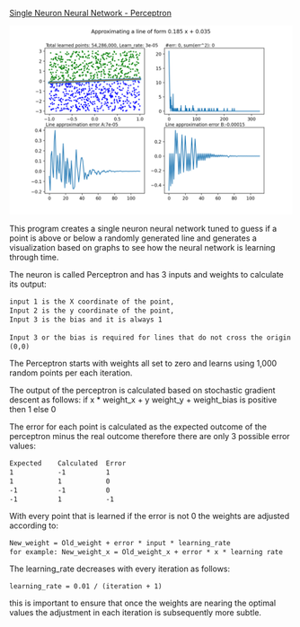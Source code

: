 <a href="https://amaynez.github.io/Perceptron/">Single Neuron Neural Network - Perceptron</a>

<a href="https://amaynez.github.io/Perceptron/"><img src='Learning_1000_points_per_iteration.png'></a>

This program creates a single neuron neural network tuned to guess if a point is above or below a randomly generated line and generates a visualization based on graphs to see how the neural network is learning through time.

The neuron is called Perceptron and has 3 inputs and weights to calculate its output:
    
    input 1 is the X coordinate of the point,
    Input 2 is the y coordinate of the point,
    Input 3 is the bias and it is always 1

    Input 3 or the bias is required for lines that do not cross the origin (0,0)

The Perceptron starts with weights all set to zero and learns using 1,000 random points per each iteration.

The output of the perceptron is calculated based on stochastic gradient descent as follows:
    if x * weight_x + y weight_y + weight_bias is positive then 1 else 0

The error for each point is calculated as the expected outcome of the perceptron minus the real outcome therefore there are only 3 possible error values:

    Expected    Calculated  Error
    1           -1          1
    1           1           0
    -1          -1          0
    -1          1           -1

With every point that is learned if the error is not 0 the weights are adjusted according to:

    New_weight = Old_weight + error * input * learning_rate
    for example: New_weight_x = Old_weight_x + error * x * learning rate

The learning_rate decreases with every iteration as follows:

    learning_rate = 0.01 / (iteration + 1)

this is important to ensure that once the weights are nearing the optimal values the adjustment in each iteration is subsequently more subtle.
